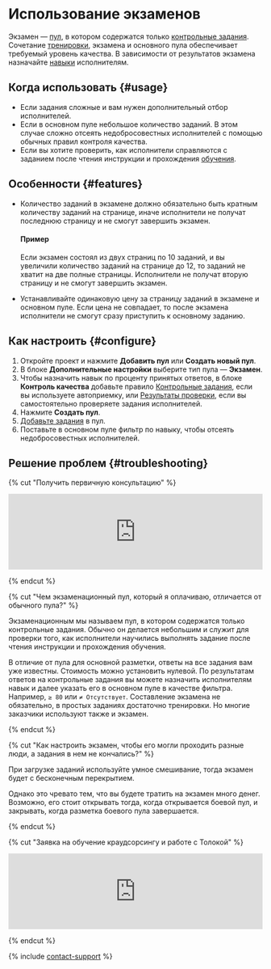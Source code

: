 # Использование экзаменов

Экзамен — [пул](../../glossary.md#pool-ru), в котором содержатся только [контрольные задания](../../glossary.md#control-task-ru). Сочетание [тренировки](../../glossary.md#training), экзамена и основного пула обеспечивает требуемый уровень качества. В зависимости от результатов экзамена назначайте [навыки](../../glossary.md#skill-ru) исполнителям.

## Когда использовать {#usage}

- Если задания сложные и вам нужен дополнительный отбор исполнителей.
- Если в основном пуле небольшое количество заданий. В этом случае сложно отсеять недобросовестных исполнителей с помощью обычных правил контроля качества.
- Если вы хотите проверить, как исполнители справляются с заданием после чтения инструкции и прохождения [обучения](../../glossary.md#training-pool-ru).

## Особенности {#features}

- Количество заданий в экзамене должно обязательно быть кратным количеству заданий на странице, иначе исполнители не получат последнюю страницу и не смогут завершить экзамен.

    #### Пример

    Если экзамен состоял из двух страниц по 10 заданий, и вы увеличили количество заданий на странице до 12, то заданий не хватит на две полные страницы. Исполнители не получат вторую страницу и не смогут завершить экзамен.

- Устанавливайте одинаковую цену за страницу заданий в экзамене и основном пуле. Если цена не совпадает, то после экзамена исполнители не смогут сразу приступить к основному заданию.

## Как настроить {#configure}

1. Откройте проект и нажмите **Добавить пул** или **Создать новый пул**.
1. В блоке **Дополнительные настройки** выберите тип пула — **Экзамен**.
1. Чтобы назначить навык по проценту принятых ответов, в блоке **Контроль качества** добавьте правило [Контрольные задания](goldenset.md), если вы используете автоприемку, или [Результаты проверки](reviewing-assignments.md), если вы самостоятельно проверяете задания исполнителей.
1. Нажмите **Создать пул**.
1. [Добавьте задания](pool.md) в пул.
1. Поставьте в основном пуле фильтр по навыку, чтобы отсеять недобросовестных исполнителей.

## Решение проблем {#troubleshooting}

{% cut "Получить первичную консультацию" %}

<iframe width="100%" frameborder="0" src="https://forms.yandex.com/surveys/8745/?lang=ru&iframe=1&service=toloka-ai"></iframe>

{% endcut %}

{% cut "Чем экзаменационный пул, который я оплачиваю, отличается от обычного пула?" %}

Экзаменационным мы называем пул, в котором содержатся только контрольные задания. Обычно он делается небольшим и служит для проверки того, как исполнители научились выполнять задание после чтения инструкции и прохождения обучения.

В отличие от пула для основной разметки, ответы на все задания вам уже известны. Стоимость можно установить нулевой. По результатам ответов на контрольные задания вы можете назначить исполнителям навык и далее указать его в основном пуле в качестве фильтра. Например, `≥ 80` или `≠ Отсутствует`. Составление экзамена не обязательно, в простых заданиях достаточно тренировки. Но многие заказчики используют также и экзамен.

{% endcut %}

{% cut "Как настроить экзамен, чтобы его могли проходить разные люди, а задания в нем не кончались?" %}

При загрузке заданий используйте умное смешивание, тогда экзамен будет с бесконечным перекрытием.

Однако это чревато тем, что вы будете тратить на экзамен много денег. Возможно, его стоит открывать тогда, когда открывается боевой пул, и закрывать, когда разметка боевого пула завершается.

{% endcut %}

{% cut "Заявка на обучение краудсорсингу и работе с Толокой" %}

<iframe width="100%" frameborder="0" src="https://forms.yandex.com/surveys/10013858/?lang=ru&iframe=1&service=toloka-ai"></iframe>

{% endcut %}

{% include [contact-support](../_includes/contact-support-new.md) %}